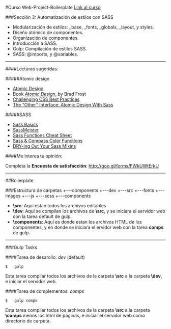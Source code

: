﻿#Curso Web-Project-Boilerplate
[Link al curso]



###Sección 3: Automatización de estilos con SASS
- Modularización de estilos: _base, _fonts, _globals, _layout, y styles.
- Diseño atómico de componentes.
- Organización de componentes.
- Introducción a SASS.
- Gulp: Compilación de estilos SASS.
- SASS: @imports, y @variables.


---

####Lecturas sugeridas:

#####Atomic design
- [Atomic Design]
- Book [_Atomic Design_], by Brad Frost
- [Challenging CSS Best Practices]
- [The “Other” Interface: Atomic Design With Sass]

#####SASS
- [Sass Basics]
- [SassMeister]
- [Sass Functions Cheat Sheet]
- [Sass & Compass Color Functions]
- [DRY-ing Out Your Sass Mixins]


####Me interea tu opinión:

Completa la **Encuesta de satisfacción**: <http://goo.gl/forms/FWkUWtErkU>

---

##Boilerplate

###Estructura de carpetas
	+---components
	+---dev
	+---src
		+---fonts
		+---images
		+---js
		+---scss
		    +---components

- **\src**: Aquí estan todos los archivos editables
- **\dev**: Aquí se compilan los archivos de **\src**, y se iniciara el servidor web con la tarea default de gulp.
- **\components**: Aquí es donde estan los archivos HTML de los componentes, y en donde se iniciara el ervidor web con la tarea **comps** de gulp.

---

###Gulp Tasks

####Tarea de desarollo: _dev_ (default)

```
$	gulp
```
Esta tarea compilar todos los archivos de la carpeta **\src** a la carpeta **\dev**, e iniciar el servidor web.

####Tarea de complementos: _comps_ 

```
$	gulp comps
```
Esta tarea compilar todos los archivos de la carpeta **\src** a la carpeta **\comps** menos los html de páginas, e iniciar el servidor web como directorio de carpeta.




[Link al curso]: https://github.com/Lukas238/curso-web-project-boilerplate

[Atomic Design]: http://bradfrost.com/blog/post/atomic-web-design/
[_Atomic Design_]: http://atomicdesign.bradfrost.com/table-of-contents/
[Challenging CSS Best Practices]: http://www.smashingmagazine.com/2013/10/21/challenging-css-best-practices-atomic-approach/
[The “Other” Interface: Atomic Design With Sass]: http://www.smashingmagazine.com/2013/08/02/other-interface-atomic-design-sass/
[Sass Basics]: http://sass-lang.com/guide
[SassMeister]: http://sassmeister.com/
[Sass Functions Cheat Sheet]: http://www.cheatography.com/hamidyfine/cheat-sheets/sass-functions/
[Sass & Compass Color Functions]: http://jackiebalzer.com/color
[DRY-ing Out Your Sass Mixins]: http://alistapart.com/article/dry-ing-out-your-sass-mixins